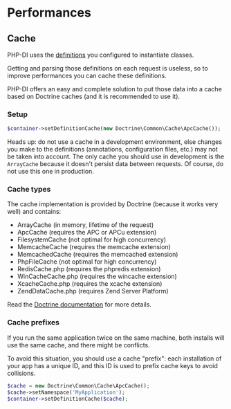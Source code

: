 # Performances

## Cache

PHP-DI uses the [definitions](definition.md) you configured to instantiate classes.

Getting and parsing those definitions on each request is useless, so to improve performances you can cache these definitions.

PHP-DI offers an easy and complete solution to put those data into a cache based on Doctrine caches (and it is recommended to use it).


### Setup

```php
$container->setDefinitionCache(new Doctrine\Common\Cache\ApcCache());
```

Heads up: do not use a cache in a development environment, else changes you make to the definitions
(annotations, configuration files, etc.) may not be taken into account.
The only cache you should use in development is the `ArrayCache` because it doesn't persist data between requests.
Of course, do not use this one in production.

### Cache types

The cache implementation is provided by Doctrine (because it works very well) and contains:

- ArrayCache (in memory, lifetime of the request)
- ApcCache (requires the APC or APCu extension)
- FilesystemCache (not optimal for high concurrency)
- MemcacheCache (requires the memcache extension)
- MemcachedCache (requires the memcached extension)
- PhpFileCache (not optimal for high concurrency)
- RedisCache.php (requires the phpredis extension)
- WinCacheCache.php (requires the wincache extension)
- XcacheCache.php (requires the xcache extension)
- ZendDataCache.php (requires Zend Server Platform)

Read the [Doctrine documentation](http://docs.doctrine-project.org/projects/doctrine-common/en/latest/reference/caching.html)
for more details.

### Cache prefixes

If you run the same application twice on the same machine, both installs will use the same cache, and there might be conflicts.

To avoid this situation, you should use a cache "prefix": each installation of your app has a unique ID, and this ID is used to prefix cache keys
to avoid collisions.

```php
$cache = new Doctrine\Common\Cache\ApcCache();
$cache->setNamespace('MyApplication');
$container->setDefinitionCache($cache);
```
